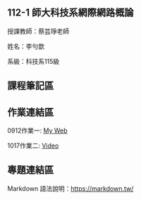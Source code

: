 ## 112-1 師大科技系網際網路概論

授課教師：蔡芸琤老師

姓名：李勻歆

系級：科技系115級

## 課程筆記區
## 作業連結區

0912作業一: [My Web](https://yunxin0118.github.io/html/)


1017作業二: [Video](https://youtu.be/5gg6y9bP0lg)

## 專題連結區
Markdown 語法說明：https://markdown.tw/
